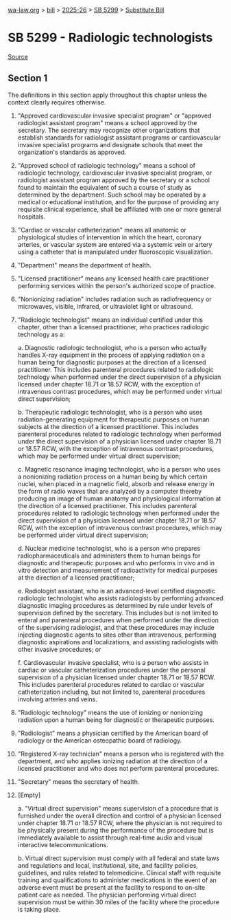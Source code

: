 [wa-law.org](/) > [bill](/bill/) > [2025-26](/bill/2025-26/) > [SB 5299](/bill/2025-26/sb/5299/) > [Substitute Bill](/bill/2025-26/sb/5299/S/)

# SB 5299 - Radiologic technologists

[Source](http://lawfilesext.leg.wa.gov/biennium/2025-26/Pdf/Bills/Senate%20Bills/5299-S.pdf)

## Section 1
The definitions in this section apply throughout this chapter unless the context clearly requires otherwise.

1. "Approved cardiovascular invasive specialist program" or "approved radiologist assistant program" means a school approved by the secretary. The secretary may recognize other organizations that establish standards for radiologist assistant programs or cardiovascular invasive specialist programs and designate schools that meet the organization's standards as approved.

2. "Approved school of radiologic technology" means a school of radiologic technology, cardiovascular invasive specialist program, or radiologist assistant program approved by the secretary or a school found to maintain the equivalent of such a course of study as determined by the department. Such school may be operated by a medical or educational institution, and for the purpose of providing any requisite clinical experience, shall be affiliated with one or more general hospitals.

3. "Cardiac or vascular catheterization" means all anatomic or physiological studies of intervention in which the heart, coronary arteries, or vascular system are entered via a systemic vein or artery using a catheter that is manipulated under fluoroscopic visualization.

4. "Department" means the department of health.

5. "Licensed practitioner" means any licensed health care practitioner performing services within the person's authorized scope of practice.

6. "Nonionizing radiation" includes radiation such as radiofrequency or microwaves, visible, infrared, or ultraviolet light or ultrasound.

7. "Radiologic technologist" means an individual certified under this chapter, other than a licensed practitioner, who practices radiologic technology as a:

    a. Diagnostic radiologic technologist, who is a person who actually handles X-ray equipment in the process of applying radiation on a human being for diagnostic purposes at the direction of a licensed practitioner. This includes parenteral procedures related to radiologic technology when performed under the direct supervision of a physician licensed under chapter 18.71 or 18.57 RCW, with the exception of intravenous contrast procedures, which may be performed under virtual direct supervision;

    b. Therapeutic radiologic technologist, who is a person who uses radiation-generating equipment for therapeutic purposes on human subjects at the direction of a licensed practitioner. This includes parenteral procedures related to radiologic technology when performed under the direct supervision of a physician licensed under chapter 18.71 or 18.57 RCW, with the exception of intravenous contrast procedures, which may be performed under virtual direct supervision;

    c. Magnetic resonance imaging technologist, who is a person who uses a nonionizing radiation process on a human being by which certain nuclei, when placed in a magnetic field, absorb and release energy in the form of radio waves that are analyzed by a computer thereby producing an image of human anatomy and physiological information at the direction of a licensed practitioner. This includes parenteral procedures related to radiologic technology when performed under the direct supervision of a physician licensed under chapter 18.71 or 18.57 RCW, with the exception of intravenous contrast procedures, which may be performed under virtual direct supervision;

    d. Nuclear medicine technologist, who is a person who prepares radiopharmaceuticals and administers them to human beings for diagnostic and therapeutic purposes and who performs in vivo and in vitro detection and measurement of radioactivity for medical purposes at the direction of a licensed practitioner;

    e. Radiologist assistant, who is an advanced-level certified diagnostic radiologic technologist who assists radiologists by performing advanced diagnostic imaging procedures as determined by rule under levels of supervision defined by the secretary. This includes but is not limited to enteral and parenteral procedures when performed under the direction of the supervising radiologist, and that these procedures may include injecting diagnostic agents to sites other than intravenous, performing diagnostic aspirations and localizations, and assisting radiologists with other invasive procedures; or

    f. Cardiovascular invasive specialist, who is a person who assists in cardiac or vascular catheterization procedures under the personal supervision of a physician licensed under chapter 18.71 or 18.57 RCW. This includes parenteral procedures related to cardiac or vascular catheterization including, but not limited to, parenteral procedures involving arteries and veins.

8. "Radiologic technology" means the use of ionizing or nonionizing radiation upon a human being for diagnostic or therapeutic purposes.

9. "Radiologist" means a physician certified by the American board of radiology or the American osteopathic board of radiology.

10. "Registered X-ray technician" means a person who is registered with the department, and who applies ionizing radiation at the direction of a licensed practitioner and who does not perform parenteral procedures.

11. "Secretary" means the secretary of health.

12. [Empty]

    a. "Virtual direct supervision" means supervision of a procedure that is furnished under the overall direction and control of a physician licensed under chapter 18.71 or 18.57 RCW, where the physician is not required to be physically present during the performance of the procedure but is immediately available to assist through real-time audio and visual interactive telecommunications.

    b. Virtual direct supervision must comply with all federal and state laws and regulations and local, institutional, site, and facility policies, guidelines, and rules related to telemedicine. Clinical staff with requisite training and qualifications to administer medications in the event of an adverse event must be present at the facility to respond to on-site patient care as needed. The physician performing virtual direct supervision must be within 30 miles of the facility where the procedure is taking place.
